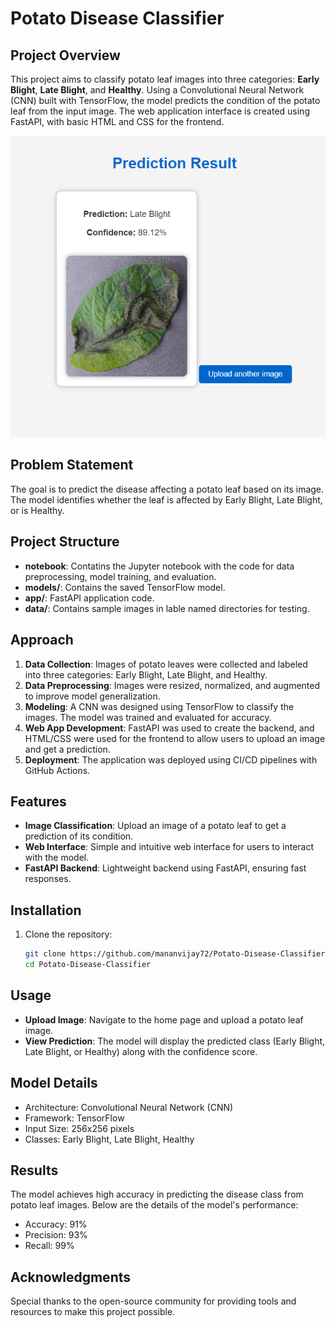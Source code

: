 # Potato Disease Classifier

## Project Overview
This project aims to classify potato leaf images into three categories: **Early Blight**, **Late Blight**, and **Healthy**. Using a Convolutional Neural Network (CNN) built with TensorFlow, the model predicts the condition of the potato leaf from the input image. The web application interface is created using FastAPI, with basic HTML and CSS for the frontend.

![plot](https://github.com/mananvijay72/Potato-Disease-Classifier/blob/main/gitimages/prediction.PNG)

## Problem Statement
The goal is to predict the disease affecting a potato leaf based on its image. The model identifies whether the leaf is affected by Early Blight, Late Blight, or is Healthy.

## Project Structure
- **notebook**: Contatins the Jupyter notebook with the code for data preprocessing, model training, and evaluation.
- **models/**: Contains the saved TensorFlow model.
- **app/**: FastAPI application code.
- **data/**: Contains sample images in lable named directories for testing.

## Approach
1. **Data Collection**: Images of potato leaves were collected and labeled into three categories: Early Blight, Late Blight, and Healthy.
2. **Data Preprocessing**: Images were resized, normalized, and augmented to improve model generalization.
3. **Modeling**: A CNN was designed using TensorFlow to classify the images. The model was trained and evaluated for accuracy.
4. **Web App Development**: FastAPI was used to create the backend, and HTML/CSS were used for the frontend to allow users to upload an image and get a prediction.
5. **Deployment**: The application was deployed using CI/CD pipelines with GitHub Actions.

## Features
- **Image Classification**: Upload an image of a potato leaf to get a prediction of its condition.
- **Web Interface**: Simple and intuitive web interface for users to interact with the model.
- **FastAPI Backend**: Lightweight backend using FastAPI, ensuring fast responses.

## Installation
1. Clone the repository:
   ```bash
   git clone https://github.com/mananvijay72/Potato-Disease-Classifier.git
   cd Potato-Disease-Classifier
   ```

## Usage
- **Upload Image**: Navigate to the home page and upload a potato leaf image.
- **View Prediction**: The model will display the predicted class (Early Blight, Late Blight, or Healthy) along with the confidence score.

## Model Details

- Architecture: Convolutional Neural Network (CNN)
- Framework: TensorFlow
- Input Size: 256x256 pixels
- Classes: Early Blight, Late Blight, Healthy

## Results
The model achieves high accuracy in predicting the disease class from potato leaf images. Below are the details of the model's performance:

- Accuracy: 91%
- Precision: 93%
- Recall: 99%


## Acknowledgments
Special thanks to the open-source community for providing tools and resources to make this project possible.
